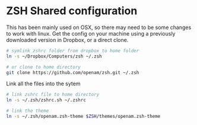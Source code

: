 # ZSH Shared configuration

This has been mainly used on OSX, so there may need to be some changes to work with linux. Get the config on your machine using a previously downloaded version in Dropbox, or a direct clone.

```bash
# symlink zshrc folder from dropbox to home folder
ln -s ~/Dropbox/Computers/zsh ~/.zsh

# or clone to home directory
git clone https://github.com/openam/zsh.git ~/.zsh
```

Link all the files into the sytem
```bash
# link zshrc file to home directory
ln -s ~/.zsh/zshrc.sh ~/.zshrc

# link the theme
ln -s ~/.zsh/openam.zsh-theme $ZSH/themes/openam.zsh-theme
```

